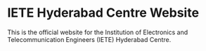# IETE Hyderabad Centre Website

This is the official website for the Institution of Electronics and Telecommunication Engineers (IETE) Hyderabad Centre.